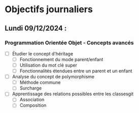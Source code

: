 # Objectifs journaliers

## Lundi 09/12/2024 :

### Programmation Orientée Objet - Concepts avancés

- [ ] Étudier le concept d'héritage
  - [ ] Fonctionnement du mode parent/enfant
  - [ ] Utilisation du mot clé super
  - [ ] Fonctionnalités étendues entre un parent et un enfant
- [ ] Analyse du concept de polymorphisme
  - [ ] Méthode commune
  - [ ] Surcharge
- [ ] Apprentissage des relations possibles entre les classesgit
  - [ ] Association
  - [ ] Composition